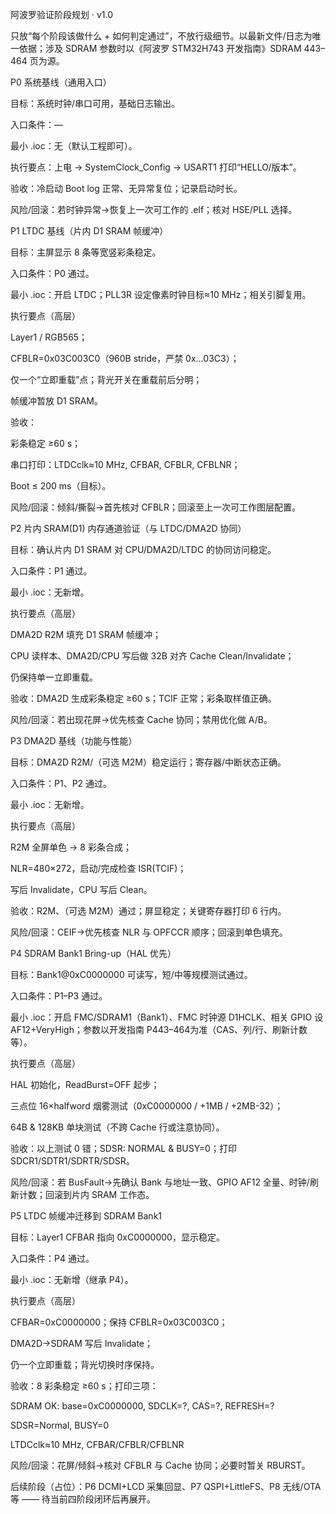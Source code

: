 阿波罗验证阶段规划 · v1.0

只放“每个阶段该做什么 + 如何判定通过”，不放行级细节。以最新文件/日志为唯一依据；涉及 SDRAM 参数时以《阿波罗 STM32H743 开发指南》SDRAM 443–464 页为源。

P0 系统基线（通用入口）

目标：系统时钟/串口可用，基础日志输出。

入口条件：—

最小 .ioc：无（默认工程即可）。

执行要点：上电 → SystemClock_Config → USART1 打印“HELLO/版本”。

验收：冷启动 Boot log 正常、无异常复位；记录启动时长。

风险/回滚：若时钟异常→恢复上一次可工作的 .elf；核对 HSE/PLL 选择。

P1 LTDC 基线（片内 D1 SRAM 帧缓冲）

目标：主屏显示 8 条等宽竖彩条稳定。

入口条件：P0 通过。

最小 .ioc：开启 LTDC；PLL3R 设定像素时钟目标≈10 MHz；相关引脚复用。

执行要点（高层）

Layer1 / RGB565；

CFBLR=0x03C003C0（960B stride，严禁 0x…03C3）；

仅一个“立即重载”点；背光开关在重载前后分明；

帧缓冲暂放 D1 SRAM。

验收：

彩条稳定 ≥60 s；

串口打印：LTDCclk≈10 MHz, CFBAR, CFBLR, CFBLNR；

Boot ≤ 200 ms（目标）。

风险/回滚：倾斜/撕裂→首先核对 CFBLR；回滚至上一次可工作图层配置。

P2 片内 SRAM(D1) 内存通道验证（与 LTDC/DMA2D 协同）

目标：确认片内 D1 SRAM 对 CPU/DMA2D/LTDC 的协同访问稳定。

入口条件：P1 通过。

最小 .ioc：无新增。

执行要点（高层）

DMA2D R2M 填充 D1 SRAM 帧缓冲；

CPU 读样本、DMA2D/CPU 写后做 32B 对齐 Cache Clean/Invalidate；

仍保持单一立即重载。

验收：DMA2D 生成彩条稳定 ≥60 s；TCIF 正常；彩条取样值正确。

风险/回滚：若出现花屏→优先核查 Cache 协同；禁用优化做 A/B。

P3 DMA2D 基线（功能与性能）

目标：DMA2D R2M/（可选 M2M）稳定运行；寄存器/中断状态正确。

入口条件：P1、P2 通过。

最小 .ioc：无新增。

执行要点（高层）

R2M 全屏单色 → 8 彩条合成；

NLR=480×272，启动/完成检查 ISR(TCIF)；

写后 Invalidate，CPU 写后 Clean。

验收：R2M、（可选 M2M）通过；屏显稳定；关键寄存器打印 6 行内。

风险/回滚：CEIF→优先核查 NLR 与 OPFCCR 顺序；回滚到单色填充。

P4 SDRAM Bank1 Bring-up（HAL 优先）

目标：Bank1@0xC0000000 可读写，短/中等规模测试通过。

入口条件：P1–P3 通过。

最小 .ioc：开启 FMC/SDRAM1（Bank1）、FMC 时钟源 D1HCLK、相关 GPIO 设 AF12+VeryHigh；参数以开发指南 P443–464为准（CAS、列/行、刷新计数等）。

执行要点（高层）

HAL 初始化，ReadBurst=OFF 起步；

三点位 16×halfword 烟雾测试（0xC0000000 / +1MB / +2MB-32）；

64B & 128KB 单块测试（不跨 Cache 行或注意协同）。

验收：以上测试 0 错；SDSR: NORMAL & BUSY=0；打印 SDCR1/SDTR1/SDRTR/SDSR。

风险/回滚：若 BusFault→先确认 Bank 与地址一致、GPIO AF12 全量、时钟/刷新计数；回滚到片内 SRAM 工作态。

P5 LTDC 帧缓冲迁移到 SDRAM Bank1

目标：Layer1 CFBAR 指向 0xC0000000，显示稳定。

入口条件：P4 通过。

最小 .ioc：无新增（继承 P4）。

执行要点（高层）

CFBAR=0xC0000000；保持 CFBLR=0x03C003C0；

DMA2D→SDRAM 写后 Invalidate；

仍一个立即重载；背光切换时序保持。

验收：8 彩条稳定 ≥60 s；打印三项：

SDRAM OK: base=0xC0000000, SDCLK=?, CAS=?, REFRESH=?

SDSR=Normal, BUSY=0

LTDCclk≈10 MHz, CFBAR/CFBLR/CFBLNR

风险/回滚：花屏/倾斜→核对 CFBLR 与 Cache 协同；必要时暂关 RBURST。

后续阶段（占位）：P6 DCMI+LCD 采集回显、P7 QSPI+LittleFS、P8 无线/OTA 等 —— 待当前四阶段闭环后再展开。